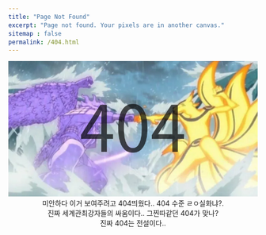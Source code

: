 ```yaml
---
title: "Page Not Found"
excerpt: "Page not found. Your pixels are in another canvas."
sitemap : false
permalink: /404.html
---  
```


<center><img src="../images/404/e9691b7a73a2b1ddeefeb484c6f34ea72b932951.png" ></center>



<center>미안하다 이거 보여주려고 404띄웠다.. 404 수준 ㄹㅇ실화냐?.</center>
<center>진짜 세계관최강자들의 싸움이다.. 그찐따같던 404가 맞나? </center>
<center>진짜 404는 전설이다..</center>
